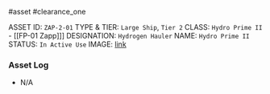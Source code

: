 #asset #clearance_one 

ASSET ID: `ZAP-2-01`
TYPE & TIER: `Large Ship`, `Tier 2`
CLASS: `Hydro Prime II` - [[FP-01 Zapp]]]
DESIGNATION: `Hydrogen Hauler`
NAME: `Hydro Prime II`
STATUS: `In Active Use`
IMAGE: [link](https://cdn.discordapp.com/attachments/1119399681026424882/1123346803249651782/image.png)
### Asset Log
- N/A
